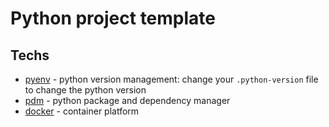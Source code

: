 # Python project template

## Techs
* [pyenv](https://github.com/pyenv/pyenv) - python version management: change your `.python-version` file to change the python version
* [pdm](https://pdm-project.org/) - python package and dependency manager
* [docker](https://www.docker.com) - container platform
